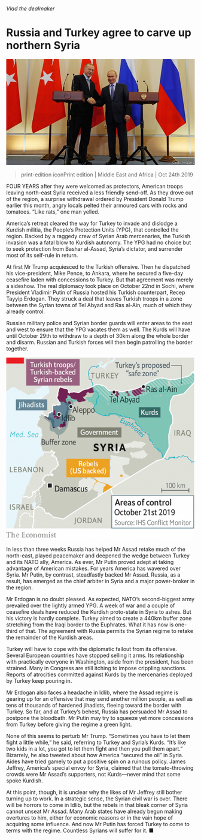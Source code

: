 ###### Vlad the dealmaker

# Russia and Turkey agree to carve up northern Syria 

![image](images/20191026_map001.jpg) 

> print-edition iconPrint edition | Middle East and Africa | Oct 24th 2019 

FOUR YEARS after they were welcomed as protectors, American troops leaving north-east Syria received a less friendly send-off. As they drove out of the region, a surprise withdrawal ordered by President Donald Trump earlier this month, angry locals pelted their armoured cars with rocks and tomatoes. “Like rats,” one man yelled. 

America’s retreat cleared the way for Turkey to invade and dislodge a Kurdish militia, the People’s Protection Units (YPG), that controlled the region. Backed by a raggedy crew of Syrian Arab mercenaries, the Turkish invasion was a fatal blow to Kurdish autonomy. The YPG had no choice but to seek protection from Bashar al-Assad, Syria’s dictator, and surrender most of its self-rule in return. 

At first Mr Trump acquiesced to the Turkish offensive. Then he dispatched his vice-president, Mike Pence, to Ankara, where he secured a five-day ceasefire laden with concessions to Turkey. But that agreement was merely a sideshow. The real diplomacy took place on October 22nd in Sochi, where President Vladimir Putin of Russia hosted his Turkish counterpart, Recep Tayyip Erdogan. They struck a deal that leaves Turkish troops in a zone between the Syrian towns of Tel Abyad and Ras al-Ain, much of which they already control. 

Russian military police and Syrian border guards will enter areas to the east and west to ensure that the YPG vacates them as well. The Kurds will have until October 29th to withdraw to a depth of 30km along the whole border and disarm. Russian and Turkish forces will then begin patrolling the border together. 

![image](images/20191026_MAM971.png) 

In less than three weeks Russia has helped Mr Assad retake much of the north-east, played peacemaker and deepened the wedge between Turkey and its NATO ally, America. As ever, Mr Putin proved adept at taking advantage of American mistakes. For years America has wavered over Syria. Mr Putin, by contrast, steadfastly backed Mr Assad. Russia, as a result, has emerged as the chief arbiter in Syria and a major power-broker in the region. 

Mr Erdogan is no doubt pleased. As expected, NATO’s second-biggest army prevailed over the lightly armed YPG. A week of war and a couple of ceasefire deals have reduced the Kurdish proto-state in Syria to ashes. But his victory is hardly complete. Turkey aimed to create a 440km buffer zone stretching from the Iraqi border to the Euphrates. What it has now is one-third of that. The agreement with Russia permits the Syrian regime to retake the remainder of the Kurdish areas. 

Turkey will have to cope with the diplomatic fallout from its offensive. Several European countries have stopped selling it arms. Its relationship with practically everyone in Washington, aside from the president, has been strained. Many in Congress are still itching to impose crippling sanctions. Reports of atrocities committed against Kurds by the mercenaries deployed by Turkey keep pouring in. 

Mr Erdogan also faces a headache in Idlib, where the Assad regime is gearing up for an offensive that may send another million people, as well as tens of thousands of hardened jihadists, fleeing toward the border with Turkey. So far, and at Turkey’s behest, Russia has persuaded Mr Assad to postpone the bloodbath. Mr Putin may try to squeeze yet more concessions from Turkey before giving the regime a green light. 

None of this seems to perturb Mr Trump. “Sometimes you have to let them fight a little while,” he said, referring to Turkey and Syria’s Kurds. “It’s like two kids in a lot, you got to let them fight and then you pull them apart.” Bizarrely, he also tweeted about how America “secured the oil” in Syria. Aides have tried gamely to put a positive spin on a ruinous policy. James Jeffrey, America’s special envoy for Syria, claimed that the tomato-throwing crowds were Mr Assad’s supporters, not Kurds—never mind that some spoke Kurdish. 

At this point, though, it is unclear why the likes of Mr Jeffrey still bother turning up to work. In a strategic sense, the Syrian civil war is over. There will be horrors to come in Idlib, but the rebels in that bleak corner of Syria cannot unseat Mr Assad. Many Arab states have already begun making overtures to him, either for economic reasons or in the vain hope of acquiring some influence. And now Mr Putin has forced Turkey to come to terms with the regime. Countless Syrians will suffer for it. ■ 


